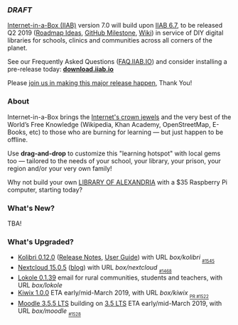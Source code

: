 ### _DRAFT_

[Internet-in-a-Box (IIAB)](http://internet-in-a-box.org) version 7.0 will build upon [IIAB 6.7](https://github.com/iiab/iiab/wiki/IIAB-6.7-Release-Notes), to be released Q2 2019 ([Roadmap Ideas](https://github.com/iiab/iiab/wiki/IIAB-6.7-Release-Notes#what-might-future-versions-bring), [GitHub Milestone](https://github.com/iiab/iiab/milestone/5), [Wiki](http://wiki.laptop.org/go/IIAB/7.0)) in service of DIY digital libraries for schools, clinics and communities across all corners of the planet.

See our Frequently Asked Questions ([FAQ.IIAB.IO](http://wiki.laptop.org/go/IIAB/FAQ)) and consider installing a pre-release today: **[download.iiab.io](http://download.iiab.io)**

Please [join us in making this major release happen](http://internet-in-a-box.org/pages/contributing.html), Thank You!

### About

Internet-in-a-Box brings the [Internet's crown jewels](http://internet-in-a-box.org/#quality-content) and the very best of the World’s Free Knowledge (Wikipedia, Khan Academy, OpenStreetMap, E-Books, etc) to those who are burning for learning — but just happen to be offline.

Use <b>drag-and-drop</b> to customize this "learning hotspot" with local gems too — tailored to the needs of your school, your library, your prison, your region and/or your very own family!

Why not build your own [LIBRARY OF ALEXANDRIA](https://www.youtube.com/channel/UC0cBGCxr_WPBPa3IqPVEe3g) with a $35 Raspberry Pi computer, starting today?

### What's New?

TBA!

### What's Upgraded?

* [Kolibri 0.12.0](https://github.com/iiab/iiab/tree/master/roles/kolibri) (<!--[Announcement](https://medium.com/kolibri-releases), -->[Release Notes](https://github.com/learningequality/kolibri/blob/v0.12.0/CHANGELOG.rst#0120), [User Guide](https://kolibri.readthedocs.io/)) with URL _box/kolibri_  <sub><sub>[#1545](https://github.com/iiab/iiab/issues/1545)</sub></sub>
* [Nextcloud 15.0.5](https://nextcloud.com/changelog/#latest15) ([blog](https://nextcloud.com/blog/)) with URL _box/nextcloud_  <sub><sub>[#1468](https://github.com/iiab/iiab/issues/1468)</sub></sub>
* [Lokole 0.1.39](https://github.com/iiab/iiab/tree/master/roles/lokole#lokole-readme) email for rural communities, students and teachers, with URL _box/lokole_
* [Kiwix 1.0.0](https://github.com/kiwix/kiwix-tools/blob/master/Changelog) ETA early/mid-March 2019, with URL _box/kiwix_  <sub><sub>[PR #1522](https://github.com/iiab/iiab/pull/1522)</sub></sub>
* [Moodle 3.5.5 LTS](https://docs.moodle.org/dev/Moodle_3.5.5_release_notes) building on [3.5 LTS](https://docs.moodle.org/dev/Releases#Moodle_3.5_.28LTS.29) ETA early/mid-March 2019, with URL _box/moodle_  <sub><sub>[#1528](https://github.com/iiab/iiab/issues/1528)</sub></sub>